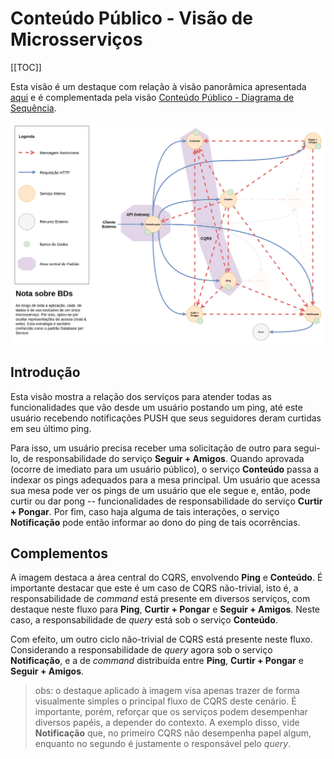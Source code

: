 # Conteúdo Público - Visão de Microsserviços

[[TOC]]

Esta visão é um destaque com relação à visão panorâmica apresentada [aqui][home] e é complementada pela visão [Conteúdo Público - Diagrama de Sequência][dseqviewpings].

![Conteúdo Público - Visão de Microsserviços][msviewpings]

## Introdução

Esta visão mostra a relação dos serviços para atender todas as funcionalidades que vão desde um usuário postando um ping, até este usuário recebendo notificações PUSH que seus seguidores deram curtidas em seu último ping.

Para isso, um usuário precisa receber uma solicitação de outro para segui-lo, de responsabilidade do serviço **Seguir + Amigos**. Quando aprovada (ocorre de imediato para um usuário público), o serviço **Conteúdo** passa a indexar os pings adequados para a mesa principal. Um usuário que acessa sua mesa pode ver os pings de um usuário que ele segue e, então, pode curtir ou dar pong -- funcionalidades de responsabilidade do serviço **Curtir + Pongar**. Por fim, caso haja alguma de tais interações, o serviço **Notificação** pode então informar ao dono do ping de tais ocorrências.

## Complementos

A imagem destaca a área central do CQRS, envolvendo **Ping** e **Conteúdo**. É importante destacar que este é um caso de CQRS não-trivial, isto é, a responsabilidade de _command_ está presente em diversos serviços, com destaque neste fluxo para **Ping**, **Curtir + Pongar** e **Seguir + Amigos**. Neste caso, a responsabilidade de _query_ está sob o serviço **Conteúdo**.

Com efeito, um outro ciclo não-trivial de CQRS está presente neste fluxo. Considerando a responsabilidade de _query_ agora sob o serviço **Notificação**, e a de _command_ distribuída entre **Ping**, **Curtir + Pongar** e **Seguir + Amigos**.

> obs: o destaque aplicado à imagem visa apenas trazer de forma visualmente simples o principal fluxo de CQRS deste cenário. É importante, porém, reforçar que os serviços podem desempenhar diversos papéis, a depender do contexto. A exemplo disso, vide **Notificação** que, no primeiro CQRS não desempenha papel algum, enquanto no segundo é justamente o responsável pelo _query_.

[home]: ../
[dseqviewpings]: ./dseqview-pings.md
[msviewpings]: ./msview-pings.png
